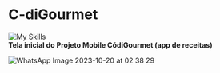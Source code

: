 # C-diGourmet
[![My Skills](https://skillicons.dev/icons?i=react&perlin=3)](https://skillicons.dev)    
 **Tela inicial do Projeto Mobile CódiGourmet (app de receitas)** 
 
![WhatsApp Image 2023-10-20 at 02 38 29](https://github.com/nazocar/C-diGourmetNoemi/assets/115116514/181aa0f3-3464-481c-92e3-62491401616f)
